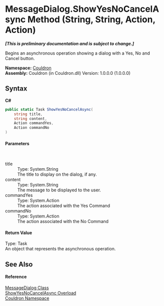 # MessageDialog.ShowYesNoCancelAsync Method (String, String, Action, Action)
 _**\[This is preliminary documentation and is subject to change.\]**_

Begins an asynchronous operation showing a dialog with a Yes, No and Cancel button.

**Namespace:**&nbsp;<a href="N_Couldron">Couldron</a><br />**Assembly:**&nbsp;Couldron (in Couldron.dll) Version: 1.0.0.0 (1.0.0.0)

## Syntax

**C#**<br />
``` C#
public static Task ShowYesNoCancelAsync(
	string title,
	string content,
	Action commandYes,
	Action commandNo
)
```


#### Parameters
&nbsp;<dl><dt>title</dt><dd>Type: System.String<br />The title to display on the dialog, if any.</dd><dt>content</dt><dd>Type: System.String<br />The message to be displayed to the user.</dd><dt>commandYes</dt><dd>Type: System.Action<br />The action associated with the Yes Command</dd><dt>commandNo</dt><dd>Type: System.Action<br />The action associated with the No Command</dd></dl>

#### Return Value
Type: Task<br />An object that represents the asynchronous operation.

## See Also


#### Reference
<a href="T_Couldron_MessageDialog">MessageDialog Class</a><br /><a href="Overload_Couldron_MessageDialog_ShowYesNoCancelAsync">ShowYesNoCancelAsync Overload</a><br /><a href="N_Couldron">Couldron Namespace</a><br />